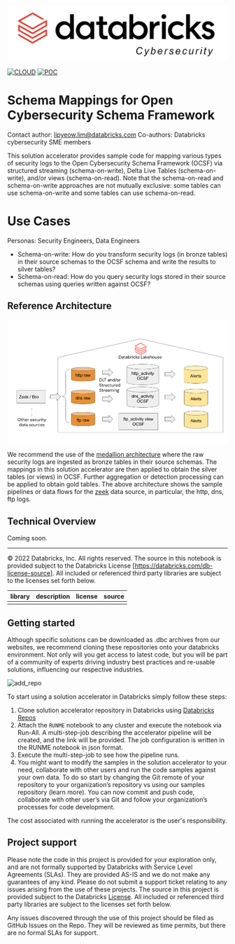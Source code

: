 ![image](https://github.com/lipyeowlim/public/raw/main/img/logo/databricks_cyber_logo_v1.png)

[![CLOUD](https://img.shields.io/badge/CLOUD-ALL-blue?logo=googlecloud&style=for-the-badge)](https://cloud.google.com/databricks)
[![POC](https://img.shields.io/badge/POC-10_days-green?style=for-the-badge)](https://databricks.com/try-databricks)

# Schema Mappings for Open Cybersecurity Schema Framework

Contact author: <lipyeow.lim@databricks.com>
Co-authors: Databricks cybersecurity SME members

This solution accelerator provides sample code for mapping various types of security logs to the Open Cybersecurity Schema Framework (OCSF) via structured streaming (schema-on-write), Delta Live Tables (schema-on-write), and/or views (schema-on-read). Note that the schema-on-read and schema-on-write approaches are not mutually exclusive: some tables can use schema-on-write and some tables can use schema-on-read.

# Use Cases

Personas: Security Engineers, Data Engineers

* Schema-on-write: How do you transform security logs (in bronze tables) in their source schemas to the OCSF schema and write the results to silver tables?
* Schema-on-read: How do you query security logs stored in their source schemas using queries written against OCSF?

## Reference Architecture

<img src="https://github.com/lipyeowlim/public/raw/main/img/ocsf/ocsf_ref_arch.png" width="600px">

We recommend the use of the [medallion
architecture](https://www.databricks.com/glossary/medallion-architecturer)
where the raw security logs are ingested as bronze tables in their
source schemas. The mappings in this solution accelerator are then
applied to obtain the silver tables (or views) in OCSF. Further
aggregation or detection processing can be applied to obtain gold
tables. The above architecture shows the sample pipelines or data flows
for the [zeek](https://zeek.org/) data source, in particular, the http,
dns, ftp logs.

## Technical Overview

Coming soon.

___

&copy; 2022 Databricks, Inc. All rights reserved. The source in this notebook is provided subject to the Databricks License [https://databricks.com/db-license-source].  All included or referenced third party libraries are subject to the licenses set forth below.

| library                                | description             | license    | source                                              |
|----------------------------------------|-------------------------|------------|-----------------------------------------------------|
|                                  |      |      |           |

## Getting started

Although specific solutions can be downloaded as .dbc archives from our websites, we recommend cloning these repositories onto your databricks environment. Not only will you get access to latest code, but you will be part of a community of experts driving industry best practices and re-usable solutions, influencing our respective industries. 

<img width="500" alt="add_repo" src="https://user-images.githubusercontent.com/4445837/177207338-65135b10-8ccc-4d17-be21-09416c861a76.png">

To start using a solution accelerator in Databricks simply follow these steps: 

1. Clone solution accelerator repository in Databricks using [Databricks Repos](https://www.databricks.com/product/repos)
2. Attach the `RUNME` notebook to any cluster and execute the notebook via Run-All. A multi-step-job describing the accelerator pipeline will be created, and the link will be provided. The job configuration is written in the RUNME notebook in json format. 
3. Execute the multi-step-job to see how the pipeline runs. 
4. You might want to modify the samples in the solution accelerator to your need, collaborate with other users and run the code samples against your own data. To do so start by changing the Git remote of your repository  to your organization’s repository vs using our samples repository (learn more). You can now commit and push code, collaborate with other user’s via Git and follow your organization’s processes for code development.

The cost associated with running the accelerator is the user's responsibility.


## Project support 

Please note the code in this project is provided for your exploration only, and are not formally supported by Databricks with Service Level Agreements (SLAs). They are provided AS-IS and we do not make any guarantees of any kind. Please do not submit a support ticket relating to any issues arising from the use of these projects. The source in this project is provided subject to the Databricks [License](./LICENSE). All included or referenced third party libraries are subject to the licenses set forth below.

Any issues discovered through the use of this project should be filed as GitHub Issues on the Repo. They will be reviewed as time permits, but there are no formal SLAs for support. 
